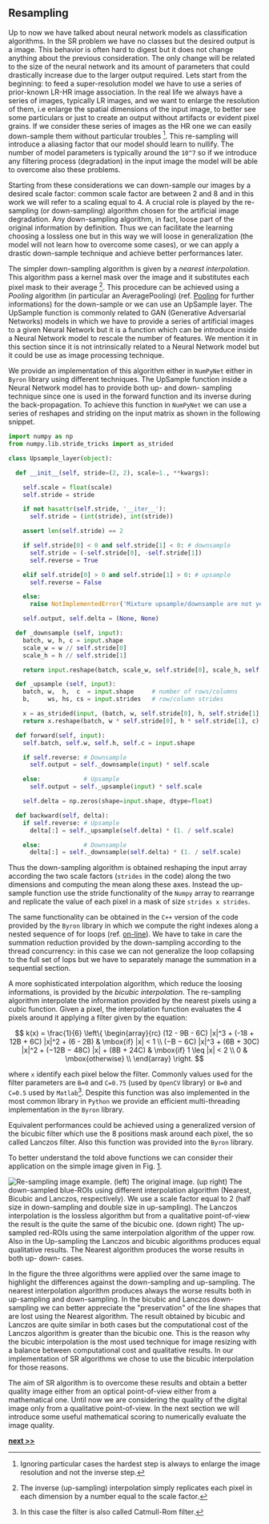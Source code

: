 ## Resampling

Up to now we have talked about neural network models as classification algorithms.
In the SR problem we have no classes but the desired output is a image.
This behavior is often hard to digest but it does not change anything about the previous consideration.
The only change will be related to the size of the neural network and its amount of parameters that could drastically increase due to the larger output required.
Lets start from the beginning: to feed a super-resolution model we have to use a series of prior-known LR-HR image association.
In the real life we always have a series of images, typically LR images, and we want to enlarge the resolution of them, i.e enlarge the spatial dimensions of the input image, to better see some particulars or just to create an output without artifacts or evident pixel grains.
If we consider these series of images as the HR one we can easily down-sample them without particular troubles [^1].
This re-sampling will introduce a aliasing factor that our model should learn to nullify.
The number of model parameters is typically around the `10^7` so if we introduce any filtering process (degradation) in the input image the model will be able to overcome also these problems.

Starting from these considerations we can down-sample our images by a desired scale factor: common scale factor are between 2 and 8 and in this work we will refer to a scaling equal to 4.
A crucial role is played by the re-sampling (or down-sampling) algorithm chosen for the artificial image degradation.
Any down-sampling algorithm, in fact, loose part of the original information by definition.
Thus we can facilitate the learning choosing a lossless one but in this way we will loose in generalization (the model will not learn how to overcome some cases), or we can apply a drastic down-sample technique and achieve better performances later.

The simpler down-sampling algorithm is given by a *nearest interpolation*.
This algorithm pass a kernel mask over the image and it substitutes each pixel mask to their average [^2].
This procedure can be achieved using a *Pooling* algorithm (in particular an AveragePooling) (ref. [Pooling](../NeuralNetwork/Pooling.md) for further informations) for the down-sample or we can use an UpSample layer.
The UpSample function is commonly related to GAN (Generative Adversarial Networks) models in which we have to provide a series of artificial images to a given Neural Network but it is a function which can be introduce inside a Neural Network model to rescale the number of features.
We mention it in this section since it is not intrinsically related to a Neural Network model but it could be use as image processing technique.

We provide an implementation of this algorithm either in `NumPyNet` either in `Byron` library using different techniques.
The UpSample function inside a Neural Network model has to provide both up- and down- sampling technique since one is used in the forward function and its inverse during the back-propagation.
To achieve this function in `NumPyNet` we can use a series of reshapes and striding on the input matrix as shown in the following snippet.

```python
import numpy as np
from numpy.lib.stride_tricks import as_strided

class Upsample_layer(object):

  def __init__(self, stride=(2, 2), scale=1., **kwargs):

    self.scale = float(scale)
    self.stride = stride

    if not hasattr(self.stride, '__iter__'):
      self.stride = (int(stride), int(stride))

    assert len(self.stride) == 2

    if self.stride[0] < 0 and self.stride[1] < 0: # downsample
      self.stride = (-self.stride[0], -self.stride[1])
      self.reverse = True

    elif self.stride[0] > 0 and self.stride[1] > 0: # upsample
      self.reverse = False

    else:
      raise NotImplementedError('Mixture upsample/downsample are not yet implemented')

    self.output, self.delta = (None, None)

  def _downsample (self, input):
    batch, w, h, c = input.shape
    scale_w = w // self.stride[0]
    scale_h = h // self.stride[1]

    return input.reshape(batch, scale_w, self.stride[0], scale_h, self.stride[1], c).mean(axis=(2, 4))

  def _upsample (self, input):
    batch, w,  h,  c  = input.shape     # number of rows/columns
    b,     ws, hs, cs = input.strides   # row/column strides

    x = as_strided(input, (batch, w, self.stride[0], h, self.stride[1], c), (b, ws, 0, hs, 0, cs)) # view a as larger 4D array
    return x.reshape(batch, w * self.stride[0], h * self.stride[1], c)                                     # create new 2D array

  def forward(self, input):
    self.batch, self.w, self.h, self.c = input.shape

    if self.reverse: # Downsample
      self.output = self._downsample(input) * self.scale

    else:            # Upsample
      self.output = self._upsample(input) * self.scale

    self.delta = np.zeros(shape=input.shape, dtype=float)

  def backward(self, delta):
    if self.reverse: # Upsample
      delta[:] = self._upsample(self.delta) * (1. / self.scale)

    else:            # Downsample
      delta[:] = self._downsample(self.delta) * (1. / self.scale)


```

Thus the down-sampling algorithm is obtained reshaping the input array according the two scale factors (`strides` in the code) along the two dimensions and computing the mean along these axes.
Instead the up-sample function use the stride functionality of the `Numpy` array to rearrange and replicate the value of each pixel in a mask of size `strides x strides`.

The same functionality can be obtained in the `C++` version of the code provided by the `Byron` library in which we compute the right indexes along a nested sequence of for loops (ref. [on-line](https://github.com/Nico-Curti/Byron/blob/master/src/upsample_layer.cpp)).
We have to take in care the summation reduction provided by the down-sampling according to the thread concurrency: in this case we can not generalize the loop collapsing to the full set of lops but we have to separately manage the summation in a sequential section.

A more sophisticated interpolation algorithm, which reduce the loosing informations, is provided by the *bicubic interpolation*.
The re-sampling algorithm interpolate the information provided by the nearest pixels using a cubic function.
Given a pixel, the interpolation function evaluates the 4 pixels around it applying a filter given by the equation:

$$
k(x) = \frac{1}{6} \left\{ \begin{array}{rc}
  (12 - 9B - 6C) |x|^3 + (-18 + 12B + 6C) |x|^2 + (6 - 2B)           & \mbox{if}        |x| < 1 \\
  (−B − 6C) |x|^3 + (6B + 30C) |x|^2 + (−12B − 48C) |x| + (8B + 24C) & \mbox{if} 1 \leq |x| < 2 \\
  0                                                                  & \mbox{otherwise}         \\
  \end{array}
  \right.
$$

where `x` identify each pixel below the filter.
Commonly values used for the filter parameters are `B=0` and `C=0.75` (used by `OpenCV` library) or `B=0` and `C=0.5` used by `Matlab`[^3].
Despite this function was also implemented in the most common library in `Python` we provide an efficient multi-threading implementation in the `Byron` library.

Equivalent performances could be achieved using a generalized version of the bicubic filter which use the 8 positions mask around each pixel, the so called Lanczos filter.
Also this function was provided into the `Byron` library.

To better understand the told above functions we can consider their application on the simple image given in Fig. [1](../../../../img/up_down_sampling.svg).

![Re-sampling image example. **(left)** The original image. **(up right)** The down-sampled blue-ROIs using different interpolation algorithm (Nearest, Bicubic and Lanczos, respectively). We use a scale factor equal to 2 (half size in down-sampling and double size in up-sampling). The Lanczos interpolation is the lossless algorithm but from a qualitative point-of-view the result is the quite the same of the bicubic one. **(down right)** The up-sampled red-ROIs using the same interpolation algorithm of the upper row. Also in the Up-sampling the Lanczos and bicubic algorithms produces equal qualitative results. The Nearest algorithm produces the worse results in both up- down- cases.](https://raw.githubusercontent.com/Nico-Curti/PhDthesis/master/img/up_down_sampling.svg?token=AF4CJX52T3AE4J3BGKRVJN25WIDQS&sanitize=true)

In the figure the three algorithms were applied over the same image to highlight the differences against the down-sampling and up-sampling.
The nearest interpolation algorithm produces always the worse results both in up-sampling and down-sampling.
In the bicubic and Lanczos down-sampling we can better appreciate the "preservation" of the line shapes that are lost using the Nearest algorithm.
The result obtained by bicubic and Lanczos are quite similar in both cases but the computational cost of the Lanczos algorithm is greater than the bicubic one.
This is the reason why the bicubic interpolation is the most used technique for image resizing with a balance between computational cost and qualitative results.
In our implementation of SR algorithms we chose to use the bicubic interpolation for those reasons.

The aim of SR algorithm is to overcome these results and obtain a better quality image either from an optical point-of-view either from a mathematical one.
Until now we are considering the quality of the digital image only from a qualitative point-of-view.
In the next section we will introduce some useful mathematical scoring to numerically evaluate the image quality.


[^1]: Ignoring particular cases the hardest step is always to enlarge the image resolution and not the inverse step.

[^2]: The inverse (up-sampling) interpolation simply replicates each pixel in each dimension by a number equal to the scale factor.

[^3]: In this case the filter is also called Catmull-Rom filter.

[**next >>**](./QualityImage.md)

